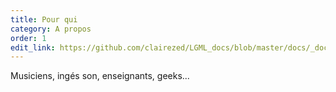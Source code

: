 ```yaml
---
title: Pour qui
category: A propos
order: 1
edit_link: https://github.com/clairezed/LGML_docs/blob/master/docs/_docs/about/pour_qui.md
---
```


Musiciens, ingés son, enseignants, geeks...

